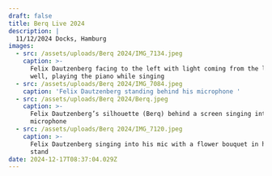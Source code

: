 ```yaml
---
draft: false
title: Berq Live 2024
description: |
  11/12/2024 Docks, Hamburg
images:
  - src: /assets/uploads/Berq 2024/IMG_7134.jpeg
    caption: >-
      Felix Dautzenberg facing to the left with light coming from the left as
      well, playing the piano while singing
  - src: /assets/uploads/Berq 2024/IMG_7084.jpeg
    caption: 'Felix Dautzenberg standing behind his microphone '
  - src: /assets/uploads/Berq 2024/Berq.jpeg
    caption: >-
      Felix Dautzenberg’s silhouette (Berq) behind a screen singing into the
      microphone 
  - src: /assets/uploads/Berq 2024/IMG_7120.jpeg
    caption: >-
      Felix Dautzenberg singing into his mic with a flower bouquet in his mic
      stand
date: 2024-12-17T08:37:04.029Z
---
```


